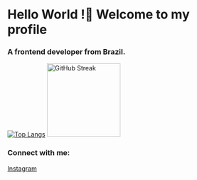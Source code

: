 # Hello World !👋 Welcome to my profile

### A frontend developer from Brazil.

[![Top Langs](https://github-readme-stats.vercel.app/api/top-langs/?username=tarcisiomenezes2023&layout=compact)](https://github.com/anuraghazra/github-readme-stats)
[<img src="https://github-readme-streak-stats.herokuapp.com/?user=tarcisiomenezes2023" alt="GitHub Streak" height="165">](https://github.com/DenverCoder1/github-readme-streak-stats)

### Connect with me:
[Instagram](https://www.instagram.com/tarcisio.menezes19/)
